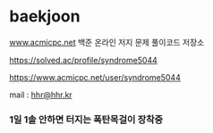 # baekjoon
www.acmicpc.net
백준 온라인 저지 문제 풀이코드 저장소

https://solved.ac/profile/syndrome5044

https://www.acmicpc.net/user/syndrome5044

mail : hhr@hhr.kr

### 1일 1솔 안하면 터지는 폭탄목걸이 장착중
